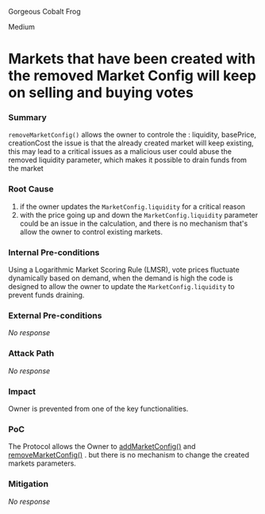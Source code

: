 Gorgeous Cobalt Frog

Medium

# Markets that have been created with the removed Market Config will keep on selling and buying votes

### Summary

`removeMarketConfig()` allows the owner to controle the :
liquidity, basePrice, creationCost
the issue is that the already created market will keep existing, this may lead to a critical issues
as a malicious user could abuse the removed liquidity parameter, which makes it possible to drain funds 
from the market

### Root Cause

1. if the owner updates the `MarketConfig.liquidity` for a critical reason
2. with the price going up and down the `MarketConfig.liquidity` parameter could be an issue in the calculation, and there is no mechanism that's allow the owner to control existing markets.

### Internal Pre-conditions

Using a Logarithmic Market Scoring Rule (LMSR), vote prices fluctuate dynamically based on demand, when the demand is high the code is designed to allow the owner to update the `MarketConfig.liquidity` to prevent funds draining.

### External Pre-conditions

_No response_

### Attack Path

_No response_

### Impact

Owner is prevented from one of the key functionalities.

### PoC

The Protocol allows the Owner to [addMarketConfig()](https://github.com/sherlock-audit/2024-12-ethos-update/blob/main/ethos/packages/contracts/contracts/ReputationMarket.sol#L366) and [removeMarketConfig()](https://github.com/sherlock-audit/2024-12-ethos-update/blob/main/ethos/packages/contracts/contracts/ReputationMarket.sol#L388) .
but there is no mechanism to change the created markets parameters.

### Mitigation

_No response_